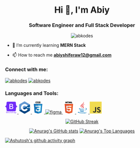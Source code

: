<h1 align="center">Hi 👋, I'm Abiy</h1>
<h3 align="center">Software Engineer and Full Stack Developer</h3>

<p align="center"> <img width = "80%" src="https://user-images.githubusercontent.com/74038190/225813708-98b745f2-7d22-48cf-9150-083f1b00d6c9.gif" alt="abkodes" /> </p>

- 🌱 I’m currently learning **MERN Stack**

- 📫 How to reach me **abiyshiferaw12@gmail.com**

<h3 align="left">Connect with me:</h3>
<p align="left">
<a href="https://linkedin.com/in/abkodes" target="blank"><img align="center" src="https://raw.githubusercontent.com/rahuldkjain/github-profile-readme-generator/master/src/images/icons/Social/linked-in-alt.svg" alt="abkodes" height="30" width="40" /></a>
<a href="https://www.leetcode.com/abkodes" target="blank"><img align="center" src="https://raw.githubusercontent.com/rahuldkjain/github-profile-readme-generator/master/src/images/icons/Social/leet-code.svg" alt="abkodes" height="30" width="40" /></a>
</p>

<h3 align="left">Languages and Tools:</h3>
<p align="left"> <a href="https://getbootstrap.com" target="_blank" rel="noreferrer"> <img src="https://raw.githubusercontent.com/devicons/devicon/master/icons/bootstrap/bootstrap-plain-wordmark.svg" alt="bootstrap" width="40" height="40"/> </a> <a href="https://www.w3schools.com/cpp/" target="_blank" rel="noreferrer"> <img src="https://raw.githubusercontent.com/devicons/devicon/master/icons/cplusplus/cplusplus-original.svg" alt="cplusplus" width="40" height="40"/> </a> <a href="https://www.w3schools.com/css/" target="_blank" rel="noreferrer"> <img src="https://raw.githubusercontent.com/devicons/devicon/master/icons/css3/css3-original-wordmark.svg" alt="css3" width="40" height="40"/> </a> <a href="https://www.figma.com/" target="_blank" rel="noreferrer"> <img src="https://www.vectorlogo.zone/logos/figma/figma-icon.svg" alt="figma" width="40" height="40"/> </a> <a href="https://www.w3.org/html/" target="_blank" rel="noreferrer"> <img src="https://raw.githubusercontent.com/devicons/devicon/master/icons/html5/html5-original-wordmark.svg" alt="html5" width="40" height="40"/> </a> <a href="https://www.java.com" target="_blank" rel="noreferrer"> <img src="https://raw.githubusercontent.com/devicons/devicon/master/icons/java/java-original.svg" alt="java" width="40" height="40"/> </a> <a href="https://developer.mozilla.org/en-US/docs/Web/JavaScript" target="_blank" rel="noreferrer"> <img src="https://raw.githubusercontent.com/devicons/devicon/master/icons/javascript/javascript-original.svg" alt="javascript" width="40" height="40"/> </a> </p>
<p align="center"><a href="https://git.io/streak-stats"><img src="https://streak-stats.demolab.com?user=ABKodes&theme=github-dark-blue&hide_border=true" alt="GitHub Streak" /></a></p>


<p align = "center"> 
    <a href="https://github.com/abkodes"><img alt="Anurag's GitHub stats" src="https://github-readme-stats.vercel.app/api?username=abkodes&show_icons=true&theme=github_dark&hide_border=true" height="192px" width="49.5%"/></a>
    <a href="https://github.com/abkodes"><img alt="Anurag's Top Languages" src="https://github-readme-stats.vercel.app/api/top-langs/?username=abkodes&layout=compact&theme=github_dark&hide_border=true" height="192px" width="49.5%"/></a>
    <br/>
</a>


[![Ashutosh's github activity graph](https://github-readme-activity-graph.vercel.app/graph?username=ABKodes&bg_color=0d1117&color=2f81f7&line=2f81f7&point=53534f&area=true&hide_border=true)](https://github.com/ashutosh00710/github-readme-activity-graph)


